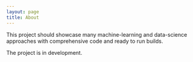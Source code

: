 ```yaml
---
layout: page
title: About
---
```


This project should showcase many machine-learning and data-science approaches with comprehensive code and ready to run builds.

<p class="message">
The project is in development.
</p>
